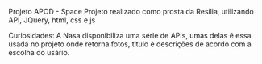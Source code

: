 Projeto APOD - Space
Projeto realizado como prosta da Resilia, utilizando API, JQuery, html, css e js

Curiosidades:
A Nasa disponibiliza uma série de APIs, umas delas é essa usada no projeto onde retorna fotos, titulo e descrições de acordo com a escolha do usário.

